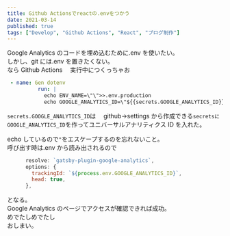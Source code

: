 ```yaml
---
title: Github Actionsでreactの.envをつかう
date: 2021-03-14
published: true
tags: ["Develop", "Github Actions", "React", "ブログ制作"]
---
```


Google Analytics のコードを埋め込むために.env を使いたい。  
しかし、git には.env を置きたくない。  
なら Github Actions 　実行中につくっちゃお

```yaml
 - name: Gen dotenv
          run: |
            echo ENV_NAME=\"\">>.env.production
            echo GOOGLE_ANALYTICS_ID=\"${{secrets.GOOGLE_ANALYTICS_ID}}\">>.env.production
```

`secrets.GOOGLE_ANALYTICS_ID`は　 github->settings から作成できる`secretsにGOOGLE_ANALYTICS_ID`を作ってユニバーサルアナリティクス ID を入れた。

echo しているので`"`をエスケープするのを忘れないこと。  
呼び出す時は.env から読み出されるので

```js
      resolve: `gatsby-plugin-google-analytics`,
      options: {
        trackingId: `${process.env.GOOGLE_ANALYTICS_ID}`,
        head: true,
      },
```

となる。  
Google Analytics のページでアクセスが確認できれば成功。  
めでたしめでたし  
おしまい。
